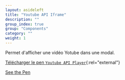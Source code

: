 ```yaml
---
layout: asideleft
title: "Youtube API Iframe"
description: ""
group_index: true
group: "Components"
category: ""
weight: 1
---
```


Permet d'afficher une vidéo Yotube dans une modal.

[Télécharger le pen `Youtube API Player`](https://codepen.io/aquelito/share/zip/rYPBMO/){:rel="external"}

<p data-height="400" data-theme-id="dark" data-slug-hash="rYPBMO" data-default-tab="result" data-user="aquelito" data-embed-version="2" data-pen-title="Youtube API Player" data-preview="true" class="codepen"><a href="https://codepen.io/aquelito/pen/rYPBMO/">See the Pen</a></p>
<script async src="https://production-assets.codepen.io/assets/embed/ei.js"></script>
